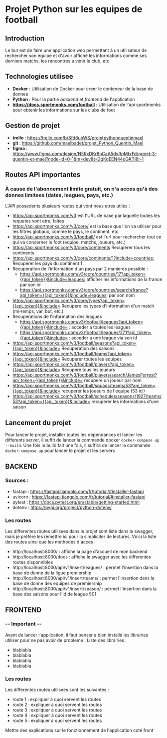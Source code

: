 # Projet Python sur les equipes de football

## Introduction
Le but est de faire une application web permettant à un utilisateur de rechercher son equipe et 
d'avoir affiché les informations comme ses derniers matchs, les rencontres a venir le club, etc.

## Technologies utilisee 
- **Docker** : Utilisation de Docker pour creer le conteneur de la base de donnee
- **Python** : Pour la partie *backend* et *frontend* de l'application
- **https://docs.sportmonks.com/football** : Utilisation de l'api sportmonks pour obtenir les informations 
sur les clubs de foot

## Gestion de projet
- **trello** : https://trello.com/b/Sfd6ubWS/projetpythonquentinmael
- **git** : https://github.com/maelbadet/projet_Python_Quentin_Mael
- **figma** : https://www.figma.com/design/N5RxDKr8nCaA5dvRpMtxFd/projet-3-quentin-et-mael?node-id=0-1&m=dev&t=2qKgEEN44dGKTI6r-1

## Routes API importantes
### **À cause de l'abonnement limite gratuit, on n'a acces qu'à des donnes limitees (dates, leagues, pays, etc.)**
L'API possedents plusieurs routes qui vont nous etres utiles : 
- https://api.sportmonks.com/v3 est l'URL de base par laquelle toutes les requetes vont etre, faites
- https://api.sportmonks.com/v3/core/ est la base que l'on va utiliser pour les filtres globaux, comme le pays, le continent, etc.
- https://api.sportmonks.com/v3/football/ est l'url pour rechercher tout ce qui va concerner le foot (equipe, matchs, joueurs, etc.)
- https://api.sportmonks.com/v3/core/continents Recuperer tous les continents
- https://api.sportmonks.com/v3/core/continents/1?include=countries; Recuperer les pays du continent 1
- Recuperation de l'information d'un pays par 2 manieres possible : 
  - https://api.sportmonks.com/v3/core/countries/17?api_token={{api_token}}&include=leagues; afficher les informations de la france par son id
  - https://api.sportmonks.com/v3/core/countries/search/france?api_token={{api_token}}&include=leagues; par son nom
- https://api.sportmonks.com/v3/core/types?api_token={{api_token}}&include= Recupere les types d'information d'un match (mi-temps, var, but, etc.) 
- Recuperations de l'information des leagues
  - https://api.sportmonks.com/v3/football/leagues?api_token={{api_token}}&include= : acceder a toutes les leagues
  - https://api.sportmonks.com/v3/football/leagues/271?api_token={{api_token}}&include= : acceder a une league via son id
- https://api.sportmonks.com/v3/football/seasons?api_token={{api_token}}&include= Recuperation des saisons
- https://api.sportmonks.com/v3/football/teams?api_token={{api_token}}&include= Recuperer toutes les equipes
- https://api.sportmonks.com/v3/football/players?api_token={{api_token}}&include= Recupere tous les joueurs
- https://api.sportmonks.com/v3/football/players/search/JamesForrest?api_token={{api_token}}&include= recupere un joueur par nom
- https://api.sportmonks.com/v3/football/squads/teams/53?api_token={{api_token}}&include= recuperer les joueurs de l'equipe (53 ici)
- https://api.sportmonks.com/v3/football/schedules/seasons/1927/teams/53?api_token={{api_token}}&include= recuperer les informations d'une saison

## Lancement du projet
Pour lancer le projet, installer toutes les dependances et lancer les differents server, il suffit de lancer la commande docker
`docker-compose up --build`. 
Une fois le build fait une fois, il suffira de lancer la commande `docker-compose up` pour lancer le projet et les servers
## BACKEND

### Sources : 
  - fastapi : https://fastapi.tiangolo.com/fr/tutorial/#installer-fastapi
  - uvicorn : https://fastapi.tiangolo.com/fr/tutorial/#installer-fastapi
  - pytest : https://docs.pytest.org/en/stable/getting-started.html
  - dotenv : https://pypi.org/project/python-dotenv/

### Les routes
Les differentes routes utilisees dans le projet sont listé dans le swagger, mais je préfère les 
remettre ici pour la simpliciter de lectures. Voici la liste des routes ainsi que les methodes d'acces : 
- http://localhost:8000/ : affiche la page d'accueil de mon backend
- http://localhost:8000/docs : affiche le swagger avec les differentes routes disponnibles
- http://localhost:8000/api/v1/insert/leagues/ : permet l'insertion dans la base de donne de la ligue premiership
- http://localhost:8000/api/v1/insert/teams/ : permet l'insertion dans la base de donne des equipes de premiership
- http://localhost:8000/api/v1/insert/season/ : permet l'insertion dans la base des saisons pour l'id de league 501

## FRONTEND
### -- **Important** --
Avant de lancer l'application, il faut penser a bien installé les librairies utiliser pour ne 
pas avoir de probleme :
Liste des librairies : 
- blablabla
- blablabla
- blablabla
- blablabla

### Les routes
Les differentes routes utilisees sont les suivantes : 
- route 1 : expliquer à quoi servent les routes
- route 2 : expliquer à quoi servent les routes
- route 3 : expliquer à quoi servent les routes
- route 4 : expliquer à quoi servent les routes
- route 5 : expliquer à quoi servent les routes

Mettre des explications sur le fonctionnement de l'application coté front